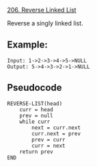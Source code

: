 [206. Reverse Linked List](https://leetcode.com/problems/reverse-linked-list/)

Reverse a singly linked list.

## Example:

```
Input: 1->2->3->4->5->NULL
Output: 5->4->3->2->1->NULL
```

## Pseudocode

```
REVERSE-LIST(head)
    curr = head
    prev = null
    while curr
        next = curr.next
        curr.next = prev
        prev = curr
        curr = next
    return prev
END
```
